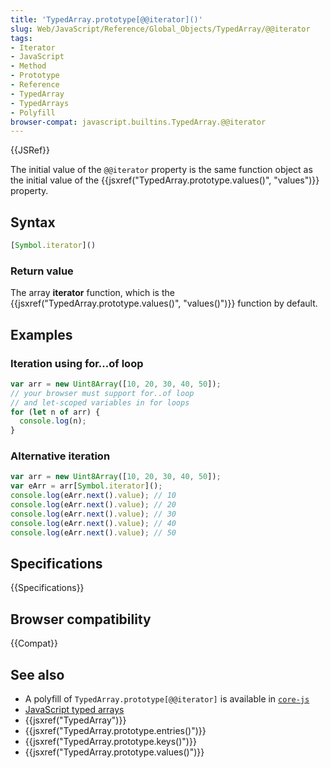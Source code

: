 ```yaml
---
title: 'TypedArray.prototype[@@iterator]()'
slug: Web/JavaScript/Reference/Global_Objects/TypedArray/@@iterator
tags:
- Iterator
- JavaScript
- Method
- Prototype
- Reference
- TypedArray
- TypedArrays
- Polyfill
browser-compat: javascript.builtins.TypedArray.@@iterator
---
```

{{JSRef}}

The initial value of the `@@iterator` property is the same function object as
the initial value of the
{{jsxref("TypedArray.prototype.values()", "values")}}
property.

## Syntax

```js
[Symbol.iterator]()
```

### Return value

The array **iterator** function, which is the
{{jsxref("TypedArray.prototype.values()", "values()")}}
function by default.

## Examples

### Iteration using for...of loop

```js
var arr = new Uint8Array([10, 20, 30, 40, 50]);
// your browser must support for..of loop
// and let-scoped variables in for loops
for (let n of arr) {
  console.log(n);
}
```

### Alternative iteration

```js
var arr = new Uint8Array([10, 20, 30, 40, 50]);
var eArr = arr[Symbol.iterator]();
console.log(eArr.next().value); // 10
console.log(eArr.next().value); // 20
console.log(eArr.next().value); // 30
console.log(eArr.next().value); // 40
console.log(eArr.next().value); // 50
```

## Specifications

{{Specifications}}

## Browser compatibility

{{Compat}}

## See also

*   A polyfill of `TypedArray.prototype[@@iterator]` is available in
    [`core-js`](https://github.com/zloirock/core-js#ecmascript-typed-arrays)
*   [JavaScript typed arrays](/en-US/docs/Web/JavaScript/Typed_arrays)
*   {{jsxref("TypedArray")}}
*   {{jsxref("TypedArray.prototype.entries()")}}
*   {{jsxref("TypedArray.prototype.keys()")}}
*   {{jsxref("TypedArray.prototype.values()")}}
